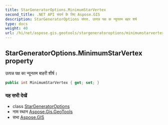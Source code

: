 ```yaml
---
title: StarGeneratorOptions.MinimumStarVertex
second_title: .NET API संदर्भ के लिए Aspose.GIS
description: StarGeneratorOptions संपत्त. उत्पन्न पक्ष क न्यूनतम बहर शर्ष
type: docs
weight: 40
url: /hi/net/aspose.gis.geotools/stargeneratoroptions/minimumstarvertex/
---
```

## StarGeneratorOptions.MinimumStarVertex property

उत्पन्न पक्ष का न्यूनतम बाहरी शीर्ष।

```csharp
public int MinimumStarVertex { get; set; }
```

### यह सभी देखें

* class [StarGeneratorOptions](../)
* नाम स्थान [Aspose.Gis.GeoTools](../../stargeneratoroptions/)
* सभा [Aspose.GIS](../../../)



